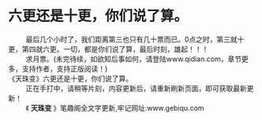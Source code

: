 <h1>六更还是十更，你们说了算。</h1>
<div id="content">&nbsp&nbsp&nbsp&nbsp&nbsp&nbsp&nbsp&nbsp
 最后几个小时了，我们距离第三也只有几十票而已。0点之时，第三就十更，第四就六更。一切，都是你们说了算，最后时刻，雄起！！！
 <br/>&nbsp&nbsp&nbsp&nbsp&nbsp&nbsp&nbsp&nbsp
 求月票。(未完待续，如欲知后事如何，请登陆www.qidian.com，章节更多，支持作者，支持正版阅读！)
 <br/>
 《天珠变》六更还是十更，你们说了算。
 <br/>&nbsp&nbsp&nbsp&nbsp&nbsp&nbsp&nbsp&nbsp
 正在手打中，请稍等片刻，内容更新后，请重新刷新页面，即可获取最新更新！
 <br/>&nbsp&nbsp&nbsp&nbsp&nbsp&nbsp&nbsp&nbsp
 《
 <b>
  天珠变
 </b>
 》笔趣阁全文字更新,牢记网址:www.gebiqu.com
 <br/>&nbsp&nbsp&nbsp&nbsp&nbsp&nbsp&nbsp&nbsp
 <br/>
</div>
